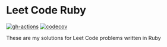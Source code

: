 # Leet Code Ruby

[![gh-actions](https://github.com/terenceponce/leetcode-ruby/workflows/CI/badge.svg)](https://github.com/terenceponce/leetcode-ruby/actions?workflow=CI)
[![codecov](https://codecov.io/gh/terenceponce/leetcode-ruby/graph/badge.svg?token=yrvUXgdNNl)](https://codecov.io/gh/terenceponce/leetcode-ruby)

These are my solutions for Leet Code problems written in Ruby
